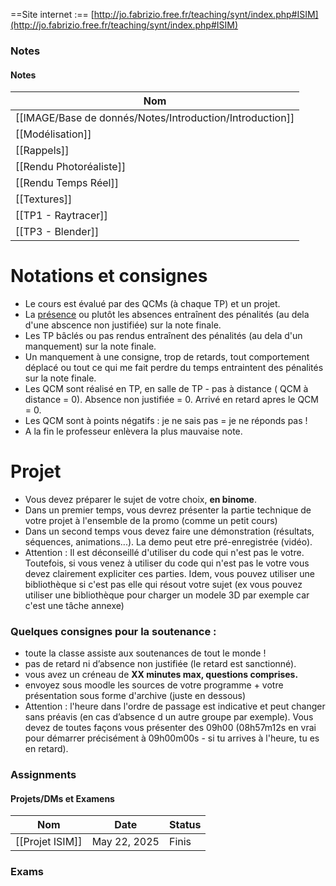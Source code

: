 ==Site internet :== [http://jo.fabrizio.free.fr/teaching/synt/index.php#ISIM](http://jo.fabrizio.free.fr/teaching/synt/index.php#ISIM)
### Notes
#### Notes
|Nom|
|---|
|[[IMAGE/Base de donnés/Notes/Introduction/Introduction]]|
|[[Modélisation]]|
|[[Rappels]]|
|[[Rendu Photoréaliste]]|
|[[Rendu Temps Réel]]|
|[[Textures]]|
|[[TP1 - Raytracer]]|
|[[TP3 - Blender]]|
  
  
# Notations et consignes
- Le cours est évalué par des QCMs (à chaque TP) et un projet.
- La [présence](https://moodle.epita.fr/mod/attendance/view.php?id=59538) ou plutôt les absences entraînent des pénalités (au dela d'une abscence non justifiée) sur la note finale.
- Les TP bâclés ou pas rendus entraînent des pénalités (au dela d'un manquement) sur la note finale.
- Un manquement à une consigne, trop de retards, tout comportement déplacé ou tout ce qui me fait perdre du temps entraintent des pénalités sur la note finale.
- Les QCM sont réalisé en TP, en salle de TP - pas à distance ( QCM à distance = 0). Absence non justifiée = 0. Arrivé en retard apres le QCM = 0.
- Les QCM sont à points négatifs : je ne sais pas = je ne réponds pas !
- A la fin le professeur enlèvera la plus mauvaise note.
# Projet
- Vous devez préparer le sujet de votre choix, **en binome**.
- Dans un premier temps, vous devrez présenter la partie technique de votre projet à l'ensemble de la promo (comme un petit cours)
- Dans un second temps vous devez faire une démonstration (résultats, séquences, animations...). La demo peut etre pré-enregistrée (vidéo).
- Attention : Il est déconseillé d'utiliser du code qui n'est pas le votre. Toutefois, si vous venez à utiliser du code qui n'est pas le votre vous devez clairement expliciter ces parties. Idem, vous pouvez utiliser une bibliothèque si c'est pas elle qui résout votre sujet (ex vous pouvez utiliser une bibliothèque pour charger un modele 3D par exemple car c'est une tâche annexe)
### Quelques consignes pour la soutenance :
- toute la classe assiste aux soutenances de tout le monde !
- pas de retard ni d’absence non justifiée (le retard est sanctionné).
- vous avez un créneau de **XX minutes max, questions comprises.**
- envoyez sous moodle les sources de votre programme + votre présentation sous forme d'archive (juste en dessous)
- Attention : l'heure dans l'ordre de passage est indicative et peut changer sans préavis (en cas d’absence d un autre groupe par exemple). Vous devez de toutes façons vous présenter des 09h00 (08h57m12s en vrai pour démarrer précisément à 09h00m00s - si tu arrives à l'heure, tu es en retard).
  
### Assignments
#### Projets/DMs et Examens
|Nom|Date|Status|
|---|---|---|
|[[Projet ISIM]]|May 22, 2025|Finis|
  
  
  
  
### Exams
